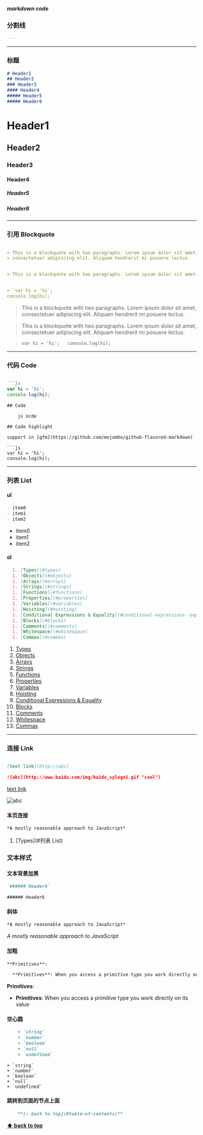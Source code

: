 ##### markdown code 

### 分割线 
```markdown
---
```

---

### 标题 
```markdown
# Header1  
## Header2
### Header3
#### Header4
##### Header5
##### Header6
```

# Header1  
## Header2
### Header3
#### Header4
##### Header5
##### Header6

---

### 引用 Blockquote
```markdown

> This is a blockquote with two paragraphs. Lorem ipsum dolor sit amet,
> consectetuer adipiscing elit. Aliquam hendrerit mi posuere lectus.


> This is a blockquote with two paragraphs. Lorem ipsum dolor sit amet, consectetuer adipiscing elit. Aliquam hendrerit mi posuere lectus.


> `var hi = 'hi';  
console.log(hi);`

```


> This is a blockquote with two paragraphs. Lorem ipsum dolor sit amet,
> consectetuer adipiscing elit. Aliquam hendrerit mi posuere lectus.


> This is a blockquote with two paragraphs. Lorem ipsum dolor sit amet, consectetuer adipiscing elit. Aliquam hendrerit mi posuere lectus.


> `var hi = 'hi';  
console.log(hi);`

---
### 代码 Code
```markdown

```js  
var hi = 'hi';  
console.log(hi);

 ```

```
## Code

    js ocde

## Code highlight

support in [gfm](https://github.com/mojombo/github-flavored-markdown)

```js  
var hi = 'hi';  
console.log(hi);
```

---
### 列表 List 
#### ul
```markdown  
- item0
- item1
- item2
```


- item0
- item1
- item2

#### ol
```markdown  
  1. [Types](#types)
  1. [Objects](#objects)
  1. [Arrays](#arrays)
  1. [Strings](#strings)
  1. [Functions](#functions)
  1. [Properties](#properties)
  1. [Variables](#variables)
  1. [Hoisting](#hoisting)
  1. [Conditional Expressions & Equality](#conditional-expressions--equality)
  1. [Blocks](#blocks)
  1. [Comments](#comments)
  1. [Whitespace](#whitespace)
  1. [Commas](#commas)

```

  1. [Types](#types)
  1. [Objects](#objects)
  1. [Arrays](#arrays)
  1. [Strings](#strings)
  1. [Functions](#functions)
  1. [Properties](#properties)
  1. [Variables](#variables)
  1. [Hoisting](#hoisting)
  1. [Conditional Expressions & Equality](#conditional-expressions--equality)
  1. [Blocks](#blocks)
  1. [Comments](#comments)
  1. [Whitespace](#whitespace)
  1. [Commas](#commas)


---




### 连接 Link 
```markdown  

[text link](http://abc)

![abc](http://www.baidu.com/img/baidu_sylogo1.gif "cool")
```


[text link](http://abc)

![abc](http://www.baidu.com/img/baidu_sylogo1.gif "cool")

#### 本页连接

```markdown  
*A mostly reasonable approach to JavaScript*
```
 1. [Types](#列表 List)


### 文本样式 

#### 文本背景加黑

```markdown  
`###### Header6`
```

`###### Header6`

#### 斜体

```markdown  
*A mostly reasonable approach to JavaScript*
```

*A mostly reasonable approach to JavaScript*

#### 加粗

```markdown  
**Primitives**:

- **Primitives**: When you access a primitive type you work directly on its value

```
**Primitives**:

- **Primitives**: When you access a primitive type you work directly on its value

#### 空心圆

```markdown  
	+ `string`
    + `number`
    + `boolean`
    + `null`
    + `undefined`

```

    + `string`
    + `number`
    + `boolean`
    + `null`
    + `undefined`

#### 跳转到页面的节点上面

```markdown  
	**[⬆ back to top](#table-of-contents)**

```
 **[⬆ back to top](#table-of-contents)**



